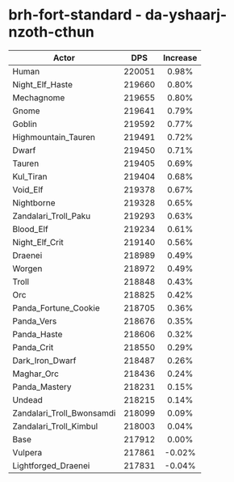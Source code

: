 # brh-fort-standard - da-yshaarj-nzoth-cthun
| Actor | DPS | Increase |
|---|:---:|:---:|
|Human|220051|0.98%|
|Night_Elf_Haste|219660|0.80%|
|Mechagnome|219655|0.80%|
|Gnome|219641|0.79%|
|Goblin|219592|0.77%|
|Highmountain_Tauren|219491|0.72%|
|Dwarf|219450|0.71%|
|Tauren|219405|0.69%|
|Kul_Tiran|219404|0.68%|
|Void_Elf|219378|0.67%|
|Nightborne|219328|0.65%|
|Zandalari_Troll_Paku|219293|0.63%|
|Blood_Elf|219234|0.61%|
|Night_Elf_Crit|219140|0.56%|
|Draenei|218989|0.49%|
|Worgen|218972|0.49%|
|Troll|218848|0.43%|
|Orc|218825|0.42%|
|Panda_Fortune_Cookie|218705|0.36%|
|Panda_Vers|218676|0.35%|
|Panda_Haste|218606|0.32%|
|Panda_Crit|218550|0.29%|
|Dark_Iron_Dwarf|218487|0.26%|
|Maghar_Orc|218436|0.24%|
|Panda_Mastery|218231|0.15%|
|Undead|218215|0.14%|
|Zandalari_Troll_Bwonsamdi|218099|0.09%|
|Zandalari_Troll_Kimbul|218003|0.04%|
|Base|217912|0.00%|
|Vulpera|217861|-0.02%|
|Lightforged_Draenei|217831|-0.04%|
